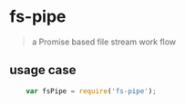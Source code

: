 # fs-pipe

> a Promise based file stream work flow


## usage case

```javascript
    var fsPipe = require('fs-pipe');

```
